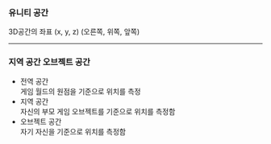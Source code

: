 ### 유니티 공간  
3D공간의 좌표 (x, y, z) (오른쪽, 위쪽, 앞쪽)  

---------------------
### 지역  공간 오브젝트 공간
* 전역 공간  
  게임 월드의 원점을 기준으로 위치를 측정  
* 지역 공간  
  자신의 부모 게임 오브젝트를 기준으로 위치를 측정함  
* 오브젝트 공간  
  자기 자신을 기준으로 위치를 측정함  
  